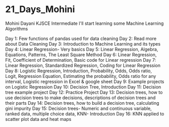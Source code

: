 # 21_Days_Mohini
Mohini Dayani
KJSCE
Intermediate I'll start learning some Machine Learning Algorithms

Day 1: Few functions of pandas used for data cleaning
Day 2: Read more about Data Cleaning
Day 3: Introduction to Machine Learning and its types
Day 4: Linear Regression- Very basics
Day 5: Linear Regression, Algebra, Equations, Patterns, The Least Square Method
Day 6: Linear Regression, Fit, Coefficient of Determination, Basic code for Linear regression 
Day 7: Linear Regression, Standardized Regression, Coding for Linear Regression
Day 8: Logistic Regression, Introduction, Probability, Odds, Odds ratio, Logit, Regression Equation, Estimating the probability, Odds ratio for any interval, Logistic regression in Excel & google sheet
Day 9: Example projects on Logistic Regression
Day 10: Decision Tree, Introduction
Day 11: Decision tree example project
Day 12: Practice Project
Day 13: Decision trees, how to use decision trees to make decisions, descriptions of decision trees and their parts
Day 14: Decision trees, how to build a decision tree, calculating gini impurity
Day 15: Decision trees- Numeric and continuous variable, ranked data, multiple choice data, KNN- Introduction
Day 16: KNN applied to scatter plot data and heat maps
